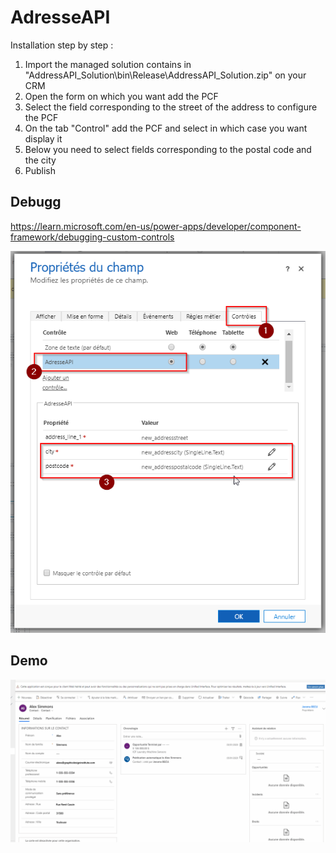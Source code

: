 # AdresseAPI
 
Installation step by step : 

1. Import the managed solution contains in "AddressAPI_Solution\bin\Release\AddressAPI_Solution.zip" on your CRM  
2. Open the form on which you want add the PCF  
3. Select the field corresponding to the street of the address to configure the PCF  
4. On the tab "Control" add the PCF and select in which case you want display it  
5. Below you need to select fields corresponding to the postal code and the city  
6. Publish  

## Debugg

https://learn.microsoft.com/en-us/power-apps/developer/component-framework/debugging-custom-controls

![alt text](img/config.png)

## Demo 

![alt text](img/screen.gif)